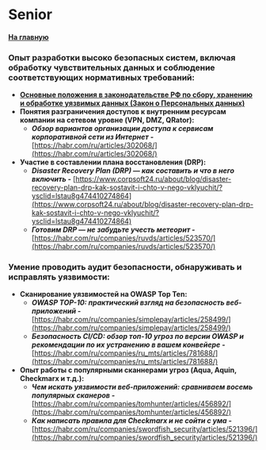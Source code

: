 # Senior

#### [На главную](../SECURITY.md)

### Опыт разработки высоко безопасных систем, включая обработку чувствительных данных и соблюдение соответствующих нормативных требований:

- [**Основные положения в законодательстве РФ по сбору, хранению и обработке уязвимых данных (Закон о Персональных данных)**](https://habr.com/ru/articles/432466/)
- **Понятия разграничения доступов к внутренним ресурсам компании на сетевом уровне (VPN, DMZ, QRator):**
  - **_Обзор вариантов организации доступа к сервисам корпоративной сети из Интернет -_** [https://habr.com/ru/articles/302068/](https://habr.com/ru/articles/302068/)
- **Участие в составлении плана восстановления (DRP):**
  - **_Disaster Recovery Plan (DRP) — как составить и что в него включить -_** [https://www.corpsoft24.ru/about/blog/disaster-recovery-plan-drp-kak-sostavit-i-chto-v-nego-vklyuchit/?ysclid=lstau8g474410274864](https://www.corpsoft24.ru/about/blog/disaster-recovery-plan-drp-kak-sostavit-i-chto-v-nego-vklyuchit/?ysclid=lstau8g474410274864)
  - **_Готовим DRP — не забудьте учесть метеорит -_** [https://habr.com/ru/companies/ruvds/articles/523570/](https://habr.com/ru/companies/ruvds/articles/523570/)

### Умение проводить аудит безопасности, обнаруживать и исправлять уязвимости:

- **Сканирование уязвимостей на OWASP Top Ten:**
  - **_OWASP TOP-10: практический взгляд на безопасность веб-приложений -_** [https://habr.com/ru/companies/simplepay/articles/258499/](https://habr.com/ru/companies/simplepay/articles/258499/)
  - **_Безопасность CI/CD: обзор тoп-10 угроз по версии OWASP и рекомендации по их устранению в вашем конвейере -_** [https://habr.com/ru/companies/ru_mts/articles/781688/](https://habr.com/ru/companies/ru_mts/articles/781688/)
- **Опыт работы с популярными сканнерами угроз (Aqua, Aquin, Checkmarx и т.д.):**
  - **_Чем искать уязвимости веб-приложений: сравниваем восемь популярных сканеров -_** [https://habr.com/ru/companies/tomhunter/articles/456892/](https://habr.com/ru/companies/tomhunter/articles/456892/)
  - **_Как написать правила для Checkmarx и не сойти с ума -_** [https://habr.com/ru/companies/swordfish_security/articles/521396/](https://habr.com/ru/companies/swordfish_security/articles/521396/)
